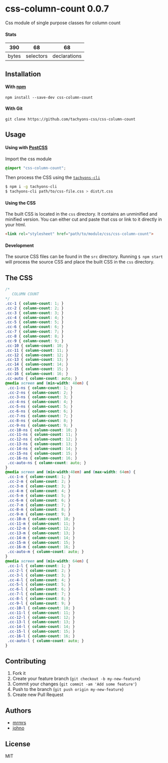 # css-column-count 0.0.7

Css module of single purpose classes for column count

#### Stats

390 | 68 | 68
---|---|---
bytes | selectors | declarations

## Installation

#### With [npm](https://npmjs.com)

```
npm install --save-dev css-column-count
```

#### With Git

```
git clone https://github.com/tachyons-css/css-column-count
```

## Usage

#### Using with [PostCSS](https://github.com/postcss/postcss)

Import the css module

```css
@import "css-column-count";
```

Then process the CSS using the [`tachyons-cli`](https://github.com/tachyons-css/tachyons-cli)

```sh
$ npm i -g tachyons-cli
$ tachyons-cli path/to/css-file.css > dist/t.css
```

#### Using the CSS

The built CSS is located in the `css` directory. It contains an unminified and minified version.
You can either cut and paste that css or link to it directly in your html.

```html
<link rel="stylesheet" href="path/to/module/css/css-column-count">
```

#### Development

The source CSS files can be found in the `src` directory.
Running `$ npm start` will process the source CSS and place the built CSS in the `css` directory.

## The CSS

```css
/*
   COLUMN COUNT
*/
.cc-1 { column-count: 1; }
.cc-2 { column-count: 2; }
.cc-3 { column-count: 3; }
.cc-4 { column-count: 4; }
.cc-5 { column-count: 5; }
.cc-6 { column-count: 6; }
.cc-7 { column-count: 7; }
.cc-8 { column-count: 8; }
.cc-9 { column-count: 9; }
.cc-10 { column-count: 10; }
.cc-11 { column-count: 11; }
.cc-12 { column-count: 12; }
.cc-13 { column-count: 13; }
.cc-14 { column-count: 14; }
.cc-15 { column-count: 15; }
.cc-16 { column-count: 16; }
.cc-auto { column-count: auto; }
@media screen and (min-width: 48em) {
 .cc-1-ns { column-count: 1; }
 .cc-2-ns { column-count: 2; }
 .cc-3-ns { column-count: 3; }
 .cc-4-ns { column-count: 4; }
 .cc-5-ns { column-count: 5; }
 .cc-6-ns { column-count: 6; }
 .cc-7-ns { column-count: 7; }
 .cc-8-ns { column-count: 8; }
 .cc-9-ns { column-count: 9; }
 .cc-10-ns { column-count: 10; }
 .cc-11-ns { column-count: 11; }
 .cc-12-ns { column-count: 12; }
 .cc-13-ns { column-count: 13; }
 .cc-14-ns { column-count: 14; }
 .cc-15-ns { column-count: 15; }
 .cc-16-ns { column-count: 16; }
 .cc-auto-ns { column-count: auto; }
}
@media screen and (min-width:48em) and (max-width: 64em) {
 .cc-1-m { column-count: 1; }
 .cc-2-m { column-count: 2; }
 .cc-3-m { column-count: 3; }
 .cc-4-m { column-count: 4; }
 .cc-5-m { column-count: 5; }
 .cc-6-m { column-count: 6; }
 .cc-7-m { column-count: 7; }
 .cc-8-m { column-count: 8; }
 .cc-9-m { column-count: 9; }
 .cc-10-m { column-count: 10; }
 .cc-11-m { column-count: 11; }
 .cc-12-m { column-count: 12; }
 .cc-13-m { column-count: 13; }
 .cc-14-m { column-count: 14; }
 .cc-15-m { column-count: 15; }
 .cc-16-m { column-count: 16; }
 .cc-auto-m { column-count: auto; }
}
@media screen and (min-width: 64em) {
 .cc-1-l { column-count: 1; }
 .cc-2-l { column-count: 2; }
 .cc-3-l { column-count: 3; }
 .cc-4-l { column-count: 4; }
 .cc-5-l { column-count: 5; }
 .cc-6-l { column-count: 6; }
 .cc-7-l { column-count: 7; }
 .cc-8-l { column-count: 8; }
 .cc-9-l { column-count: 9; }
 .cc-10-l { column-count: 10; }
 .cc-11-l { column-count: 11; }
 .cc-12-l { column-count: 12; }
 .cc-13-l { column-count: 13; }
 .cc-14-l { column-count: 14; }
 .cc-15-l { column-count: 15; }
 .cc-16-l { column-count: 16; }
 .cc-auto-l { column-count: auto; }
}
```

## Contributing

1. Fork it
2. Create your feature branch (`git checkout -b my-new-feature`)
3. Commit your changes (`git commit -am 'Add some feature'`)
4. Push to the branch (`git push origin my-new-feature`)
5. Create new Pull Request

## Authors

* [mrmrs](http://mrmrs.io)
* [johno](http://johnotander.com)

## License

MIT

